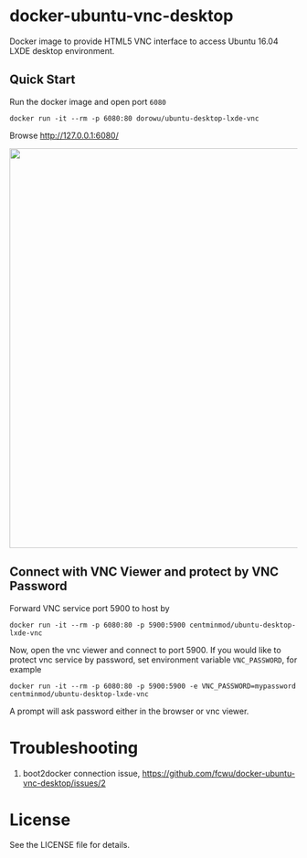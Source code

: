 docker-ubuntu-vnc-desktop
=========================

Docker image to provide HTML5 VNC interface to access Ubuntu 16.04 LXDE desktop environment.

Quick Start
-------------------------

Run the docker image and open port `6080`

```
docker run -it --rm -p 6080:80 dorowu/ubuntu-desktop-lxde-vnc
```

Browse http://127.0.0.1:6080/

<img src="https://raw.github.com/centminmod/docker-ubuntu-vnc-desktop/master/screenshots/lxde.png?v1" width=700/>


Connect with VNC Viewer and protect by VNC Password
------------------

Forward VNC service port 5900 to host by

```
docker run -it --rm -p 6080:80 -p 5900:5900 centminmod/ubuntu-desktop-lxde-vnc
```

Now, open the vnc viewer and connect to port 5900. If you would like to protect vnc service by password, set environment variable `VNC_PASSWORD`, for example

```
docker run -it --rm -p 6080:80 -p 5900:5900 -e VNC_PASSWORD=mypassword centminmod/ubuntu-desktop-lxde-vnc
```

A prompt will ask password either in the browser or vnc viewer.


Troubleshooting
==================

1. boot2docker connection issue, https://github.com/fcwu/docker-ubuntu-vnc-desktop/issues/2


License
==================

See the LICENSE file for details.
